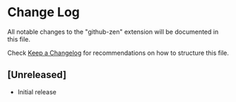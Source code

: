 # Change Log

All notable changes to the "github-zen" extension will be documented in this file.

Check [Keep a Changelog](http://keepachangelog.com/) for recommendations on how to structure this file.

## [Unreleased]

- Initial release